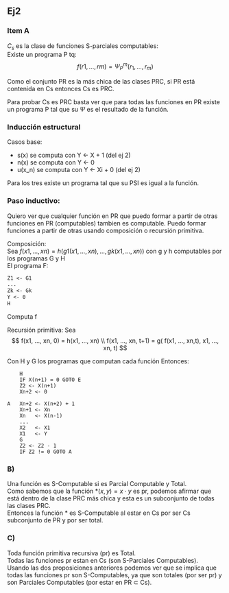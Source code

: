 ## Ej2
### Item A
$C_s$ es la clase de funciones S-parciales computables:  
Existe un programa P tq:  
$$
f(r1, ..., rm) = \Psi_P^{m}(r_1, ..., r_m)
$$

Como el conjunto PR es la más chica de las clases PRC, si PR está contenida en Cs entonces Cs es PRC.

Para probar Cs es PRC basta ver que para todas las funciones en PR existe un programa P tal que su $\Psi$ es el resultado de la función.

### Inducción estructural

Casos base:  

- s(x) se computa con Y <- X + 1 (del ej 2)
- n(x) se computa con Y <- 0
- u(x_n) se computa con Y <- Xi + 0 (del ej 2)

Para los tres existe un programa tal que su PSI es igual a la función.  

### Paso inductivo:  

Quiero ver que cualquier función en PR que puedo formar a partir de otras funciones en PR (computables) tambien es computable. Puedo formar funciones a partir de otras usando composición o recursión primitiva. 

Composición:  
Sea $f(x1, ..., xn) = h(g1(x1, ..., xn), ..., gk(x1, ..., xn))$ con g y h computables por los programas G y H  
El programa F:

```txt
Z1 <- G1
...
Zk <- Gk
Y <- 0
H
```

Computa f  

Recursión primitiva:
Sea 
$$
f(x1, ..., xn, 0)   =  h(x1, ..., xn) \\
f(x1, ..., xn, t+1) =  g( f(x1, ..., xn,t), x1, ..., xn, t)
$$

Con H y G los programas que computan cada función
Entonces:


        H
        IF X(n+1) = 0 GOTO E
        Z2 <- X(n+1)
        Xn+2 <- 0

    A   Xn+2 <- X(n+2) + 1
        Xn+1 <- Xn
        Xn   <- X(n-1)
        ...
        X2   <- X1
        X1   <- Y
        G
        Z2 <- Z2 - 1
        IF Z2 != 0 GOTO A

### B)

Una función es S-Computable si es Parcial Computable y Total.  
Como sabemos que la función $*(x,y) = x ⋅ y$ es pr, podemos afirmar que está dentro de la clase PRC más chica y esta es un subconjunto de todas las clases PRC.  
Entonces la función \* es S-Computable al estar en Cs por ser Cs subconjunto de PR y por ser total.  

### C)

Toda función primitiva recursiva (pr) es Total.  
Todas las funciones pr estan en Cs (son S-Parciales Computables).  
Usando las dos proposiciones anteriores podemos ver que se implica que todas las funciones pr son S-Computables, ya que son totales (por ser pr) y son Parciales Computables (por estar en PR $\subset$ Cs).
